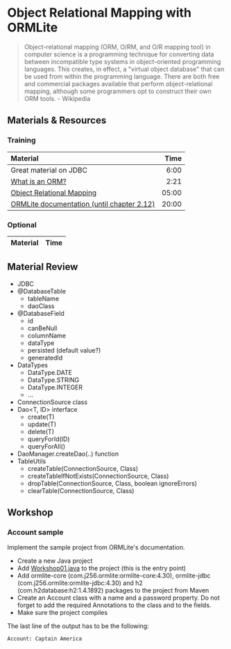 # Object Relational Mapping with ORMLite
> Object-relational mapping (ORM, O/RM, and O/R mapping tool) in computer science is a programming technique for converting data between incompatible type systems in object-oriented programming languages. This creates, in effect, a "virtual object database" that can be used from within the programming language. There are both free and commercial packages available that perform object-relational mapping, although some programmers opt to construct their own ORM tools. - Wikipedia

## Materials & Resources

### Training
| Material | Time |
|:-------- |-----:|
| Great material on JDBC | 6:00 |
| [What is an ORM?](https://www.youtube.com/watch?v=LooPUh5_QKI) | 2:21 |
| [Object Relational Mapping](http://tech.lalitbhatt.net/2014/07/object-relationship-mapping-orm.html) | 05:00 |
| [ORMLite documentation (until chapter 2.12)](http://ormlite.com/docs/ormlite.pdf) | 20:00 |


### Optional
| Material | Time |
|:-------- |-----:|

## Material Review
- JDBC
- @DatabaseTable
  - tableName
  - daoClass
- @DatabaseField
  - id
  - canBeNull
  - columnName
  - dataType
  - persisted (default value?)
  - generatedId
- DataTypes
  - DataType.DATE
  - DataType.STRING
  - DataType.INTEGER
  - ...
- ConnectionSource class
- Dao<T, ID> interface
  - create(T)
  - update(T)
  - delete(T)
  - queryForId(ID)
  - queryForAll()
- DaoManager.createDao(..) function
- TableUtils
  - createTable(ConnectionSource, Class)
  - createTableIfNotExists(ConnectionSource, Class)
  - dropTable(ConnectionSource, Class, boolean ignoreErrors)
  - clearTable(ConnectionSource, Class)

## Workshop

### Account sample
Implement the sample project from ORMLite's documentation.

- Create a new Java project
- Add [Workshop01.java](workshop/Workshop01.java) to the project (this is the entry point)
- Add ormlite-core (com.j256.ormlite:ormlite-core:4.30), ormlite-jdbc (com.j256.ormlite:ormlite-jdbc:4.30) and h2 (com.h2database:h2:1.4.1892) packages to the project from Maven
- Create an Account class with a name and a password property. Do not forget to add the required Annotations to the class and to the fields.
- Make sure the project compiles

The last line of the output has to be the following:

```
Account: Captain America
```

